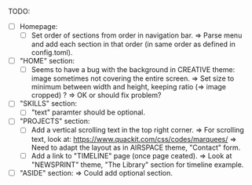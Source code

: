 TODO:

- [ ] Homepage:
    - [ ] Set order of sections from order in navigation bar.
        => Parse menu and add each section in that order (in same order as defined in config.toml).

- [ ] "HOME" section:
    - [ ] Seems to have a bug with the background in CREATIVE theme: image sometimes not covering the entire screen.
        => Set size to minimum between width and height, keeping ratio (=> image cropped)
?        => OK or should fix problem?

- [ ] "SKILLS" section:
    - [ ] "text" paramter should be optional.

- [ ] "PROJECTS" section:
    - [ ] Add a vertical scrolling text in the top right corner.
        => For scrolling text, look at:
            https://www.quackit.com/css/codes/marquees/
        => Need to adapt the layout as in AIRSPACE theme, "Contact" form.
    - [ ] Add a link to "TIMELINE" page (once page ceated).
        => Look at "NEWSPRINT" theme, "The Library" section for timeline example.

- [ ] "ASIDE" section:
    => Could add optional section.
